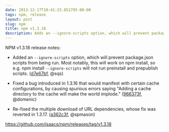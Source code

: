 ```yaml
---
date: 2013-12-17T10:41:23.851795-08:00
tags: npm, release
layout: post
slug: npm
title: npm v1.3.18
description: Adds an --ignore-scripts option, which will prevent package.json scripts from being run.
---
```

NPM v1.3.18 release notes:

* Added an `--ignore-scripts` option, which will prevent package.json scripts from being run. Most notably, this will work on npm install, so e.g. npm install `--ignore-scripts` will not run preinstall and prepublish scripts. ([d7e67bf](https://github.com/isaacs/npm/commit/d7e67bf0d94b085652ec1c87d595afa6f650a8f6), @sqs)

* Fixed a bug introduced in 1.3.16 that would manifest with certain cache configurations, by causing spurious errors saying "Adding a cache directory to the cache will make the world implode." ([966373f](https://github.com/isaacs/npm/commit/966373fad8d741637f9744882bde9f6e94000865), @domenic)

* Re-fixed the multiple download of URL dependencies, whose fix was reverted in 1.3.17. ([a362c3f](https://github.com/isaacs/npm/commit/a362c3f1919987419ed8a37c8defa19d2e6697b0), @spmason)

https://github.com/isaacs/npm/releases/tag/v1.3.18